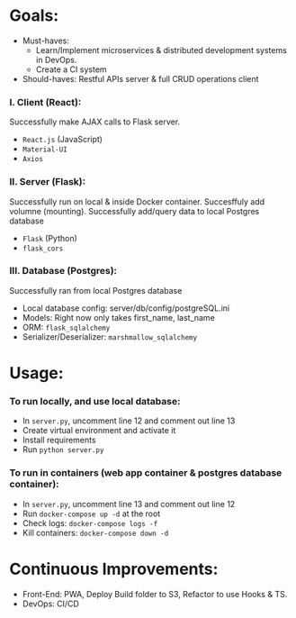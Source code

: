 # Goals:

- Must-haves: 
    * Learn/Implement microservices & distributed development systems in DevOps.
    * Create a CI system  
- Should-haves: Restful APIs server & full CRUD operations client

### I. Client (React):
Successfully make AJAX calls to Flask server.
* `React.js` (JavaScript)
* `Material-UI`
* `Axios`


### II. Server (Flask):
Successfully run on local & inside Docker container. Succesffuly add volumne (mounting). Successfully add/query data to local Postgres database

* `Flask` (Python)
* `flask_cors`

### III. Database (Postgres):
Successfully ran from local Postgres database

* Local database config: server/db/config/postgreSQL.ini
* Models: Right now only takes first_name, last_name
* ORM: `flask_sqlalchemy`
* Serializer/Deserializer: `marshmallow_sqlalchemy`

# Usage:
### To run locally, and use local database:
- In `server.py`, uncomment line 12 and comment out line 13
- Create virtual environment and activate it
- Install requirements
- Run `python server.py`

### To run in containers (web app container & postgres database container):
- In `server.py`, uncomment line 13 and comment out line 12
- Run `docker-compose up -d` at the root
- Check logs: `docker-compose logs -f`
- Kill containers: `docker-compose down -d`


# Continuous Improvements:
* Front-End: PWA, Deploy Build folder to S3, Refactor to use Hooks & TS.
* DevOps: CI/CD


